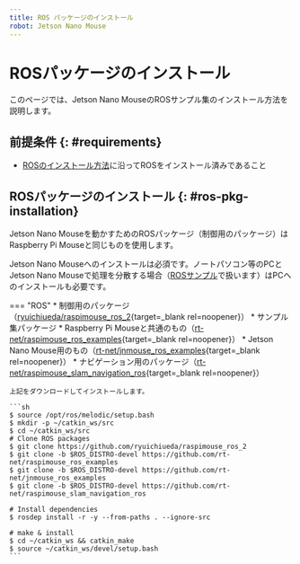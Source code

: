 ```yaml
---
title: ROS パッケージのインストール
robot: Jetson Nano Mouse
---
```


# ROSパッケージのインストール

このページでは、Jetson Nano MouseのROSサンプル集のインストール方法を説明します。

## 前提条件 {: #requirements}

- [ROSのインストール方法](./install.md)に沿ってROSをインストール済みであること

## ROSパッケージのインストール {: #ros-pkg-installation}

Jetson Nano Mouseを動かすためのROSパッケージ（制御用のパッケージ）はRaspberry Pi Mouseと同じものを使用します。

Jetson Nano Mouseへのインストールは必須です。ノートパソコン等のPCとJetson Nano Mouseで処理を分散する場合（[ROSサンプル](./samples.md)で扱います）はPCへのインストールも必要です。

=== "ROS"
    * 制御用のパッケージ（[ryuichiueda/raspimouse_ros_2](https://github.com/ryuichiueda/raspimouse_ros_2){target=_blank rel=noopener}）
    * サンプル集パッケージ
        * Raspberry Pi Mouseと共通のもの（[rt-net/raspimouse_ros_examples](https://github.com/rt-net/raspimouse_ros_examples){target=_blank rel=noopener}）
        * Jetson Nano Mouse用のもの（[rt-net/jnmouse_ros_examples](https://github.com/rt-net/jnmouse_ros_examples){target=_blank rel=noopener}）
    * ナビゲーション用のパッケージ（[rt-net/raspimouse_slam_navigation_ros](https://github.com/rt-net/raspimouse_slam_navigation_ros){target=_blank rel=noopener}）

    上記をダウンロードしてインストールします。

    ```sh
    $ source /opt/ros/melodic/setup.bash
    $ mkdir -p ~/catkin_ws/src
    $ cd ~/catkin_ws/src
    # Clone ROS packages
    $ git clone https://github.com/ryuichiueda/raspimouse_ros_2
    $ git clone -b $ROS_DISTRO-devel https://github.com/rt-net/raspimouse_ros_examples 
    $ git clone -b $ROS_DISTRO-devel https://github.com/rt-net/jnmouse_ros_examples
    $ git clone -b $ROS_DISTRO-devel https://github.com/rt-net/raspimouse_slam_navigation_ros 

    # Install dependencies
    $ rosdep install -r -y --from-paths . --ignore-src      

    # make & install
    $ cd ~/catkin_ws && catkin_make
    $ source ~/catkin_ws/devel/setup.bash
    ```
